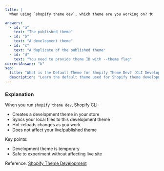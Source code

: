 ```yaml
---
title: |
  When using `shopify theme dev`, which theme are you working on? 🛠️

answers:
  - id: "a"
    text: "The published theme"
  - id: "b"
    text: "A development theme"
  - id: "c"
    text: "A duplicate of the published theme"
  - id: "d"
    text: "You need to provide theme ID with --theme flag"
correctAnswer: "b"
seo:
  title: "What is the Default Theme for Shopify Theme Dev? (CLI Development Theme)"
  description: "Learn the default theme used for Shopify theme development (development theme), how to run the shopify theme dev command, and configure local development settings for Shopify themes."
---
```


### Explanation

When you run `shopify theme dev`, Shopify CLI:
- Creates a development theme in your store
- Syncs your local files to this development theme
- Hot-reloads changes as you work
- Does not affect your live/published theme

Key points:
- Development theme is temporary
- Safe to experiment without affecting live site

Reference: [Shopify Theme Development](https://shopify.dev/docs/themes/tools/cli/theme-commands#dev) 